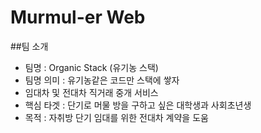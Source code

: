 # Murmul-er Web
##팀 소개
- 팀명 : Organic Stack (유기농 스택)
- 팀명 의미 : 유기농같은 코드만 스택에 쌓자
- 임대차 및 전대차 직거래 중개 서비스
- 핵심 타겟 : 단기로 머물 방을 구하고 싶은 대학생과 사회초년생
- 목적 : 자취방 단기 임대를 위한 전대차 계약을 도움
